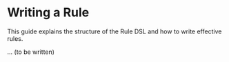 # Writing a Rule

This guide explains the structure of the Rule DSL and how to write effective rules.

... (to be written)
